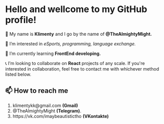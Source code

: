 <h1> Hello and wellcome to my GitHub profile!</h1>

<p>👋 My name is <b>Klimenty</b> and I go by the name of<strong> @TheAlmightyMight.</strong></p>
<p>👀 I’m interested in <i> eSports, programming, language exchange. </i></p>
<p>🌱 I’m currently learning <strong> FrontEnd developing.</strong></p>
<p>	
&#128222; I’m looking to collaborate on <b>React</b> projects of any scale. If you're interested in collaboration, feel free to contact me with whichever method listed below.</p>
<h2>📫 How to reach me </h2>
  <ol> 
    <li> klimentykk@gmail.com <b>(Gmail)</b></li>
    <li> @TheAlmightyMight <b>(Telegram)</b>.</li>
    <li> https://vk.com/imaybeautistictho <b> (VKontakte) </b> </li>
  </ol>

